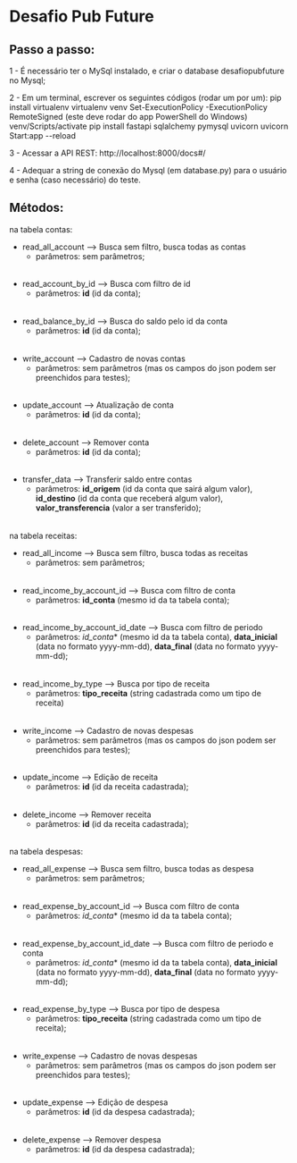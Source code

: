 # Desafio Pub Future

## Passo a passo:

1 - É necessário ter o MySql instalado, e criar o database desafiopubfuture no Mysql;

2 - Em um terminal, escrever os seguintes códigos (rodar um por um):
    pip install virtualenv
    virtualenv venv
    Set-ExecutionPolicy -ExecutionPolicy RemoteSigned  (este deve rodar do app PowerShell do Windows)
    venv/Scripts/activate 
    pip install fastapi sqlalchemy pymysql uvicorn
    uvicorn Start:app --reload

3 - Acessar a API REST: http://localhost:8000/docs#/

4 - Adequar a string de conexão do Mysql (em database.py) para o usuário e senha (caso necessário) do teste.

## Métodos:

na tabela contas:
- read_all_account --> Busca sem filtro, busca todas as contas
  - parâmetros: sem parâmetros;
######
- read_account_by_id --> Busca com filtro de id
  - parâmetros: **id** (id da conta);
######
- read_balance_by_id --> Busca do saldo pelo id da conta
  - parâmetros: **id** (id da conta);
######
- write_account --> Cadastro de novas contas
  - parâmetros: sem parâmetros (mas os campos do json podem ser preenchidos para testes);
######
- update_account --> Atualização de conta
  - parâmetros: **id** (id da conta);
######
- delete_account --> Remover conta
  - parâmetros: **id** (id da conta);
######
- transfer_data --> Transferir saldo entre contas
  - parâmetros: **id_origem** (id da conta que sairá algum valor), **id_destino** (id da conta que receberá algum valor), **valor_transferencia** (valor a ser transferido);
######

na tabela receitas:
- read_all_income --> Busca sem filtro, busca todas as receitas
  - parâmetros: sem parâmetros;
######
- read_income_by_account_id --> Busca com filtro de conta
  - parâmetros: **id_conta** (mesmo id da ta tabela conta);
######
- read_income_by_account_id_date --> Busca com filtro de periodo
  - parâmetros: *id_conta** (mesmo id da ta tabela conta), **data_inicial** (data no formato yyyy-mm-dd), **data_final** (data no formato yyyy-mm-dd);
######
- read_income_by_type --> Busca por tipo de receita
  - parâmetros: **tipo_receita** (string cadastrada como um tipo de receita)
######
- write_income --> Cadastro de novas despesas
  - parâmetros: sem parâmetros (mas os campos do json podem ser preenchidos para testes);
######
- update_income --> Edição de receita
  - parâmetros: **id** (id da receita cadastrada);
######
- delete_income --> Remover receita
  - parâmetros: **id** (id da receita cadastrada);
######

na tabela despesas:
- read_all_expense --> Busca sem filtro, busca todas as despesa
  - parâmetros: sem parâmetros;
######
- read_expense_by_account_id --> Busca com filtro de conta
  - parâmetros: *id_conta** (mesmo id da ta tabela conta);
######
- read_expense_by_account_id_date --> Busca com filtro de periodo e conta
  - parâmetros: *id_conta** (mesmo id da ta tabela conta), **data_inicial** (data no formato yyyy-mm-dd), **data_final** (data no formato yyyy-mm-dd);
######
- read_expense_by_type --> Busca por tipo de despesa 
  - parâmetros: **tipo_receita** (string cadastrada como um tipo de receita);
######
- write_expense --> Cadastro de novas despesas
  - parâmetros: sem parâmetros (mas os campos do json podem ser preenchidos para testes);
######
- update_expense --> Edição de despesa
  - parâmetros: **id** (id da despesa cadastrada);
######
- delete_expense --> Remover despesa
  - parâmetros: **id** (id da despesa cadastrada);
######

